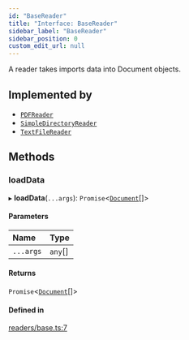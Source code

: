 ```yaml
---
id: "BaseReader"
title: "Interface: BaseReader"
sidebar_label: "BaseReader"
sidebar_position: 0
custom_edit_url: null
---
```


A reader takes imports data into Document objects.

## Implemented by

- [`PDFReader`](../classes/PDFReader.md)
- [`SimpleDirectoryReader`](../classes/SimpleDirectoryReader.md)
- [`TextFileReader`](../classes/TextFileReader.md)

## Methods

### loadData

▸ **loadData**(`...args`): `Promise`<[`Document`](../classes/Document.md)[]\>

#### Parameters

| Name | Type |
| :------ | :------ |
| `...args` | `any`[] |

#### Returns

`Promise`<[`Document`](../classes/Document.md)[]\>

#### Defined in

[readers/base.ts:7](https://github.com/run-llama/LlamaIndexTS/blob/8028600/packages/core/src/readers/base.ts#L7)
